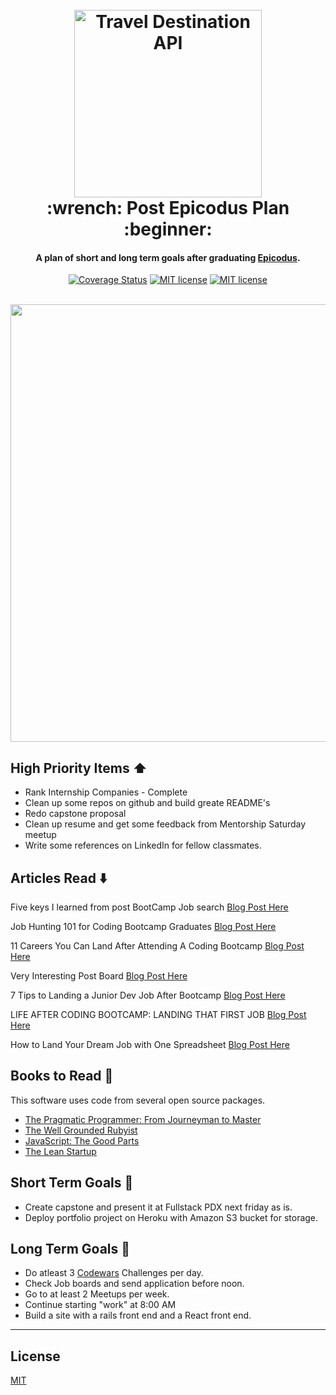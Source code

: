 
<h1 align="center">
  <br>
  <a href="http://guides.rubyonrails.org/"><img src="http://www.tia-a3.com/upload/container/102/slideimg_idea_d.jpg" alt="Travel Destination API" width="300"></a>
  <br>
  :wrench: Post Epicodus Plan :beginner:
  <br>
</h1>

<h4 align="center">A plan of short and long term goals after graduating  <a href="https://www.epicodus.com/" target="_blank">Epicodus</a>.</h4>

<div align="center">

  [![Coverage Status](https://img.shields.io/badge/Resumes%20Sent-1-yellow.svg)](https://https://github.com/DanDanilyuk)
  [![MIT license](http://img.shields.io/badge/license-MIT-brightgreen.svg)](http://opensource.org/licenses/MIT)
  [![MIT license](https://img.shields.io/badge/Currently%20Working%20On-Internship-blue.svg)](http://opensource.org/licenses/MIT)
</div>
<br>

<div align="center">
  <img align="center" src="https://thumbs.gfycat.com/AdoredSpitefulHippopotamus-max-14mb.gif" width="700">
</div>

## High Priority Items :arrow_up:

* Rank Internship Companies - Complete
* Clean up some repos on github and build greate README's
* Redo capstone proposal
* Clean up resume and get some feedback from Mentorship Saturday meetup
* Write some references on LinkedIn for fellow classmates.

## Articles Read :arrow_down:

Five keys I learned from post BootCamp Job search [Blog Post Here](https://medium.freecodecamp.org/5-key-learnings-from-the-post-bootcamp-job-search-9a07468d2331)

Job Hunting 101 for Coding Bootcamp Graduates [Blog Post Here](https://www.getboost.io/posts/job-hunting-101-for-coding-bootcamp-graduates)

11 Careers You Can Land After Attending A Coding Bootcamp [Blog Post Here](https://www.forbes.com/sites/laurencebradford/2016/10/28/11-careers-you-can-land-after-attending-a-coding-bootcamp/#c3df7564a383)

Very Interesting Post Board [Blog Post Here](https://news.ycombinator.com/item?id=13006555)

7 Tips to Landing a Junior Dev Job After Bootcamp [Blog Post Here](https://www.reax.io/blog/2016/08/30/7-tips-to-landing-a-junior-dev-job-after-bootcamp/)

LIFE AFTER CODING BOOTCAMP: LANDING THAT FIRST JOB [Blog Post Here](https://nextdoordev.com/2017/09/19/life-after-coding-bootcamp-landing-that-first-job/)

How to Land Your Dream Job with One Spreadsheet [Blog Post Here](https://zapier.com/blog/supercharge-your-job-hunt/)

## Books to Read :beginner:

This software uses code from several open source packages.

- [The Pragmatic Programmer: From Journeyman to Master](https://www.amazon.com/dp/020161622X/?tag=codihorr-20)
- [The Well Grounded Rubyist](https://www.amazon.com/Well-Grounded-Rubyist-David-Black/dp/1617291692/ref=sr_1_1?s=books&ie=UTF8&qid=1513366292&sr=1-1&keywords=the+well+grounded+rubyist)
- [JavaScript: The Good Parts](https://www.amazon.com/JavaScript-Good-Parts-Douglas-Crockford/dp/0596517742/ref=sr_1_1?ie=UTF8&qid=1513366405&sr=8-1&keywords=JavaScript-Good-Parts-Douglas-Crockford)
- [The Lean Startup](https://www.amazon.com/Lean-Startup-Entrepreneurs-Continuous-Innovation/dp/0307887898/ref=sr_1_1?s=books&ie=UTF8&qid=1513366438&sr=1-1&keywords=the+lean+startup)


## Short Term Goals :key:
  * Create capstone and present it at Fullstack PDX next friday as is.
  * Deploy portfolio project on Heroku with Amazon S3 bucket for storage.

## Long Term Goals :wrench:
  * Do atleast 3 [Codewars](http://www.codewars.com/dashboard) Challenges per day.
  * Check Job boards and send application before noon.
  * Go to at least 2 Meetups per week.
  * Continue starting "work" at 8:00 AM
  * Build a site with a rails front end and a React front end.

---

## License

[MIT](https://opensource.org/licenses/MIT)
